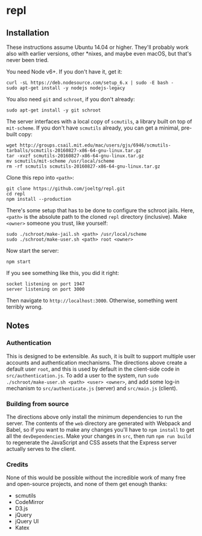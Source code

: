 # repl

## Installation
These instructions assume Ubuntu 14.04 or higher.
They'll probably work also with earlier versions, other *nixes, and maybe even macOS, but that's never been tried.

You need Node v6+. If you don't have it, get it:
```
curl -sL https://deb.nodesource.com/setup_6.x | sudo -E bash -
sudo apt-get install -y nodejs nodejs-legacy
```
You also need `git` and `schroot`, if you don't already:
```
sudo apt-get install -y git schroot
```
The server interfaces with a local copy of `scmutils`, a library built on top of `mit-scheme`.
If you don't have `scmutils` already, you can get a minimal, pre-built copy:
```
wget http://groups.csail.mit.edu/mac/users/gjs/6946/scmutils-tarballs/scmutils-20160827-x86-64-gnu-linux.tar.gz
tar -xvzf scmutils-20160827-x86-64-gnu-linux.tar.gz
mv scmutils/mit-scheme /usr/local/scheme
rm -rf scmutils scmutils-20160827-x86-64-gnu-linux.tar.gz
```
Clone this repo into `<path>`:
```
git clone https://github.com/joeltg/repl.git
cd repl
npm install --production
```
There's some setup that has to be done to configure the schroot jails.
Here, `<path>` is the absolute path to the cloned `repl` directory (inclusive).
Make `<owner>` someone you trust, like yourself:
```
sudo ./schroot/make-jail.sh <path> /usr/local/scheme
sudo ./schroot/make-user.sh <path> root <owner>
```
Now start the server:
```
npm start
```
If you see something like this, you did it right:
```
socket listening on port 1947
server listening on port 3000
```
Then navigate to `http://localhost:3000`. Otherwise, something went terribly wrong.

## Notes

### Authentication
This is designed to be extensible.
As such, it is built to support multiple user accounts and authentication mechanisms.
The directions above create a default user `root`, and this is used by default in the client-side code in `src/authentication.js`.
To add a user  to the system, run `sudo ./schroot/make-user.sh <path> <user> <owner>`, and add some log-in mechanism to `src/authenticate.js` (server) and `src/main.js` (client).

### Building from source
The directions above only install the minimum dependencies to run the server.
The contents of the `web` directory are generated with Webpack and Babel, so if you want to make any changes you'll have to `npm install` to get all the `devDependencies`.
Make your changes in `src`, then run `npm run build` to regenerate the JavaScript and CSS assets that the Express server actually serves to the client.

### Credits

None of this would be possible without the incredible work of many free and open-source projects, and none of them get enough thanks:
- scmutils
- CodeMirror
- D3.js
- jQuery
- jQuery UI
- Katex
